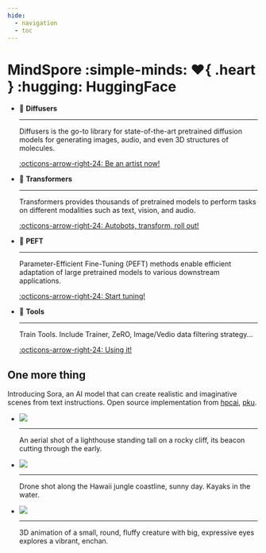```yaml
---
hide:
  - navigation
  - toc
---
```


# MindSpore :simple-minds: :heart:{ .heart } :hugging: HuggingFace

<div class="grid cards" markdown>

-   :firecracker: __Diffusers__

    ---

    Diffusers is the go-to library for state-of-the-art pretrained diffusion models for generating images, audio, and even 3D structures of molecules.

    [:octicons-arrow-right-24: Be an artist now!](diffusers/index.md)

-   🤗 __Transformers__

    ---

    Transformers provides thousands of pretrained models to perform tasks on different modalities such as text, vision, and audio.

    [:octicons-arrow-right-24: Autobots, transform, roll out!](transformers/index.md)

-   🤗 __PEFT__

    ---

    Parameter-Efficient Fine-Tuning (PEFT) methods enable efficient adaptation of large pretrained models to various downstream applications.

    [:octicons-arrow-right-24: Start tuning!](peft/index.md)

-   :star2: __Tools__

    ---

    Train Tools. Include Trainer, ZeRO, Image/Vedio data filtering strategy...

    [:octicons-arrow-right-24: Using it!](tools/zero.md)


</div>

## One more thing

Introducing Sora, an AI model that can create realistic and imaginative scenes from text instructions. Open source implementation from
[hpcai](https://github.com/mindspore-lab/mindone/tree/master/examples/opensora_hpcai), [pku](https://github.com/mindspore-lab/mindone/tree/master/examples/opensora_pku).

<div class="grid cards" markdown>

-   ![](https://github.com/wtomin/mindone-assets/blob/main/opensora_pku/v1.1/t2v/f221/An%20aerial%20shot%20of%20a%20lighthouse%20standing%20tall%20on%20a%20rocky%20cliff,%20its%20beacon%20cutting%20through%20the%20early%20.gif?raw=true)

    ---

    An aerial shot of a lighthouse standing tall on a rocky cliff, its beacon cutting through the early.

-   ![](https://github.com/wtomin/mindone-assets/raw/main/opensora_pku/v1.1/t2v/f221/Drone%20shot%20along%20the%20Hawaii%20jungle%20coastline%2C%20sunny%20day.%20Kayaks%20in%20the%20water.gif?raw=true)

    ---

    Drone shot along the Hawaii jungle coastline, sunny day. Kayaks in the water.

-   ![](https://github.com/wtomin/mindone-assets/blob/main/opensora_pku/v1.1/t2v/f65/0-3D%20animation%20of%20a%20small,%20round,%20fluffy%20creature%20with%20big,%20expressive%20eyes%20explores%20a%20vibrant,%20enchan.gif?raw=true)

    ---

    3D animation of a small, round, fluffy creature with big, expressive eyes explores a vibrant, enchan.

</div>
